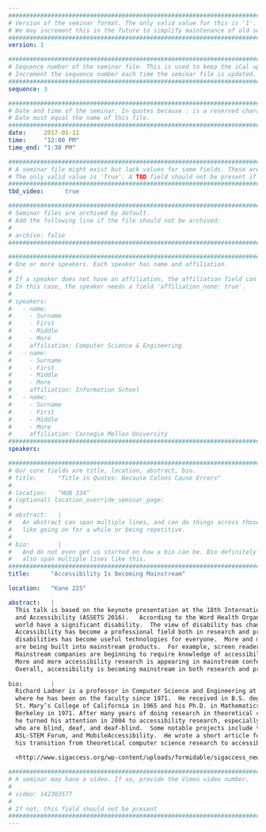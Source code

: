 ```yaml
---
################################################################################
# Version of the seminar format. The only valid value for this is '1'. 
# We may increment this in the future to simplify maintenance of old seminars.
################################################################################
version: 1

################################################################################
# Sequence number of the seminar file. This is used to keep the iCal up to date.
# Increment the sequence number each time the seminar file is updated.
################################################################################
sequence: 3

################################################################################
# Date and time of the seminar. In quotes because : is a reserved character.
# Date must equal the name of this file.
################################################################################
date:     2017-01-11
time:     "12:00 PM"
time_end: "1:30 PM"

################################################################################
# A seminar file might exist but lack values for some fields. These are 'TBD'. 
# The only valid value is 'True'. A TBD field should not be present if 'False'.
################################################################################
tbd_video:      true

################################################################################
# Seminar files are archived by default.
# Add the following line if the file should not be archived:
#
# archive: false
################################################################################

################################################################################
# One or more speakers. Each speaker has name and affiliation.
#
# If a speaker does not have an affiliation, the affiliation field can be removed.
# In this case, the speaker needs a field 'affiliation_none: true'.
#
# speakers:
#   - name: 
#     - Surname
#     - First
#     - Middle
#     - More
#     affiliation: Computer Science & Engineering 
#   - name: 
#     - Surname
#     - First
#     - Middle
#     - More
#     affiliation: Information School 
#   - name: 
#     - Surname
#     - First
#     - Middle
#     - More
#     affiliation: Carnegie Mellon University 
################################################################################
speakers:

################################################################################
# Our core fields are title, location, abstract, bio.
# title:      "Title in Quotes: Because Colons Cause Errors"
# 
# location:   "HUB 334"
# (optional) location_override_seminar_page:
#
# abstract:   |
#   An abstract can span multiple lines, and can do things across those lines,
#   like going on for a while or being repetitive.
# 
# bio:        |
#   And do not even get us started on how a bio can be. Bio definitely can
#   also span multiple lines like this.
################################################################################
title:      "Accessibility Is Becoming Mainstream"

location:   "Kane 225"

abstract:   |
  This talk is based on the keynote presentation at the 18th International ACM SIGACCESS Conference on Computers
  and Accessibility (ASSETS 2016).   According to the Word Health Organization there are one billion people in the
  world have a significant disability.  The view of disability has changed over the past 100 years and continues to change.
  Accessibility has become a professional field both in research and practice.   Technology originally intended for people with
  disabilities has become useful technologies for everyone.  More and more technology for people with disability
  are being built into mainstream products.  For example, screen readers are built into iOS and Android platforms.
  Mainstream companies are beginning to require knowledge of accessibility best practices in their job descriptions.
  More and more accessibility research is appearing in mainstream conferences.
  Overall, accessibility is becoming mainstream in both research and practice.
  
bio:        |
  Richard Ladner is a professor in Computer Science and Engineering at the University of Washington,
  where he has been on the faculty since 1971.  He received in B.S. degree in Mathematics at
  St. Mary’s College of California in 1965 and his Ph.D. in Mathematics from the University of California,
  Berkeley in 1971. After many years of doing research in theoretical computer science,
  he turned his attention in 2004 to accessibility research, especially on technology for people
  who are blind, deaf, and deaf-blind.  Some notable projects include the Tactile Graphics Project, MobileASL,
  ASL-STEM Forum, and MobileAccessibility.  He wrote a short article for the SIGACCESS Newsletter about
  his transition from theoretical computer science research to accessibility research:
  
  <http://www.sigaccess.org/wp-content/uploads/formidable/sigaccess_newsletter_1102.pdf>.

################################################################################
# A seminar may have a video. If so, provide the Vimeo video number.
#
# video: 142303577
#
# If not, this field should not be present 
################################################################################
---
```

